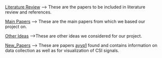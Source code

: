 [Literature Review](https://github.com/xaxm007/Major-Project/tree/8a68a6292d1b6ac5f0e4a84b66ebc04ac0bae725/Literature%20Review)
--> These are the papers to be included in literature review and references.

[Main Papers](https://github.com/xaxm007/Major-Project/tree/2582f3b5ce5cbcaa59d6557a643912c543027185/Main%20Papers)
--> These are the main papers from which we based our project on.

[Other Ideas](https://github.com/xaxm007/Major-Project/tree/8c63355bfcc29acfa4fc2ac8809bc2209b868071/Other%20Ideas)
-->These are other ideas we considered for our project.

[New_Papers](https://github.com/xaxm007/Major-Project/tree/da10f77b32cf3caa9acbc2f197696766f4ca6d54/New%20Papers)
--> These are papers [ayyp1](https://github.com/ayyp1) found and contains information on data collection as well as for visualization of CSI signals.
